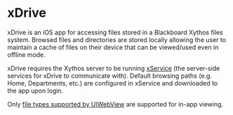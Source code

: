 xDrive
======

xDrive is an iOS app for accessing files stored in a Blackboard Xythos files system. Browsed files and directories are stored locally allowing the user to maintain a cache of files on their device that can be viewed/used even in offline mode.

xDrive requires the Xythos server to be running [xService](https://github.com/acu-dev/xservice) (the server-side services for xDrive to communicate with). Default browsing paths (e.g. Home, Departments, etc.) are configured in xService and downloaded to the app upon login.

Only [file types supported by UIWebView](https://developer.apple.com/library/ios/#qa/qa1630/_index.html#//apple_ref/doc/uid/DTS40008749) are supported for in-app viewing.